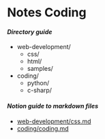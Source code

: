 # Notes Coding

#### ***Directory guide***
- web-development/
  - css/
  - html/
  - samples/
- coding/
  - python/
  - c-sharp/


#### ***Notion guide to markdown files***
- [web-development/css.md](web-development/WEB-DEVELOPMENT-GUIDE.md)
- [coding/coding.md](coding/CODING-GUIDE.md)
